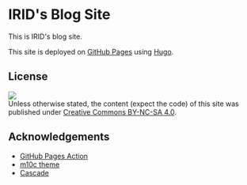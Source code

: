 # IRID's Blog Site

This is IRID's blog site.

This site is deployed on [GitHub Pages](https://blog.cascade.moe) using [Hugo](https://gohugo.io).

## License
![](https://licensebuttons.net/l/by-nc-sa/4.0/88x31.png)  
Unless otherwise stated, the content (expect the code) of this site was published under [Creative Commons BY-NC-SA 4.0](https://creativecommons.org/licenses/by-nc-sa/4.0/).

## Acknowledgements
- [GitHub Pages Action](https://github.com/peaceiris/actions-gh-pages)
- [m10c theme](https://github.com/vaga/hugo-theme-m10c) 
- [Cascade](https:/github.com/isoheptane.github.io)

